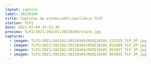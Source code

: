 ```yaml
---
layout: capture
label: 20210104
title: Capturas da esta&ccedil;&atilde;o TLP2
station: TLP2
date: 2021-01-04 23:23:39
preview: TLP2/2021/202101/20210104/stack.jpg
capturas:
  - imagem: TLP2/2021/202101/20210104/M20210104_232339_TLP_2P.jpg
  - imagem: TLP2/2021/202101/20210104/M20210105_052609_TLP_2P.jpg
  - imagem: TLP2/2021/202101/20210104/M20210105_052837_TLP_2P.jpg
  - imagem: TLP2/2021/202101/20210104/M20210105_054855_TLP_2P.jpg
---
```


